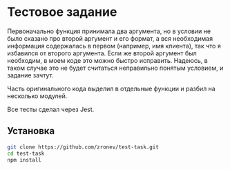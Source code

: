 # Тестовое задание

Первоначально функция принимала два аргумента, но в условии не было сказано про второй аргумент и его формат, а вся необходимая информация содержалась в первом (например, имя клиента), так что я избавился от второго аргумента. Если же второй аргумент был необходим, в моем коде это можно быстро исправить. Надеюсь, в таком случае это не будет считаться неправильно понятым условием, и задание зачтут.

Часть оригинального кода выделил в отдельные функции и разбил на несколько модулей.

Все тесты сделал через Jest.

## Установка
```bash
git clone https://github.com/zronev/test-task.git
cd test-task
npm install
```
